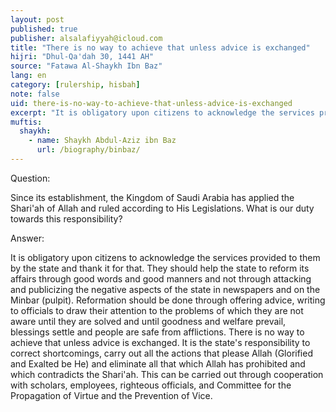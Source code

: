 ```yaml
---
layout: post
published: true
publisher: alsalafiyyah@icloud.com
title: "There is no way to achieve that unless advice is exchanged"
hijri: "Dhul-Qa'dah 30, 1441 AH"
source: "Fatawa Al-Shaykh Ibn Baz"
lang: en
category: [rulership, hisbah]
note: false
uid: there-is-no-way-to-achieve-that-unless-advice-is-exchanged
excerpt: "It is obligatory upon citizens to acknowledge the services provided to them by the state and thank it for that. They should help the state to reform its affairs through good words and good manners and not through attacking and publicizing the negative aspects of the state in newspapers and on the Minbar (pulpit)."
muftis:
  shaykh: 
    - name: Shaykh Abdul-Aziz ibn Baz
      url: /biography/binbaz/
---
```


Question:

Since its establishment, the Kingdom of Saudi Arabia has applied the Shari'ah of Allah and ruled according to His Legislations. What is our duty towards this responsibility? 

Answer:

It is obligatory upon citizens to acknowledge the services provided to them by the state and thank it for that. They should help the state to reform its affairs through good words and good manners and not through attacking and publicizing the negative aspects of the state in newspapers and on the Minbar (pulpit). Reformation should be done through offering advice, writing to officials to draw their attention to the problems of which they are not aware until they are solved and until goodness and welfare prevail, blessings settle and people are safe from afflictions. There is no way to achieve that unless advice is exchanged. It is the state's responsibility to correct shortcomings, carry out all the actions that please Allah (Glorified and Exalted be He) and eliminate all that which Allah has prohibited and which contradicts the Shari'ah. This can be carried out through cooperation with scholars, employees, righteous officials, and Committee for the Propagation of Virtue and the Prevention of Vice. 
